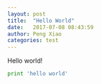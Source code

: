 ```yaml
---
layout: post
title:  "Hello World"
date:   2017-07-08 08:43:59
author: Peng Xiao
categories: test
---
```


Hello world!

```python
print 'hello world'
```
